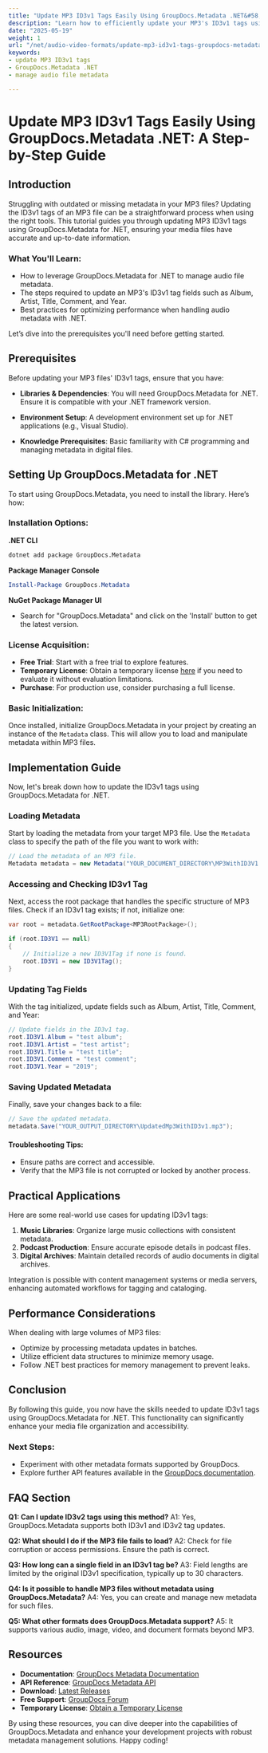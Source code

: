 ```yaml
---
title: "Update MP3 ID3v1 Tags Easily Using GroupDocs.Metadata .NET&#58; A Step-by-Step Guide"
description: "Learn how to efficiently update your MP3's ID3v1 tags using GroupDocs.Metadata for .NET. This guide covers installation, code implementation, and best practices."
date: "2025-05-19"
weight: 1
url: "/net/audio-video-formats/update-mp3-id3v1-tags-groupdocs-metadata-net/"
keywords:
- update MP3 ID3v1 tags
- GroupDocs.Metadata .NET
- manage audio file metadata

---
```



# Update MP3 ID3v1 Tags Easily Using GroupDocs.Metadata .NET: A Step-by-Step Guide

## Introduction

Struggling with outdated or missing metadata in your MP3 files? Updating the ID3v1 tags of an MP3 file can be a straightforward process when using the right tools. This tutorial guides you through updating MP3 ID3v1 tags using GroupDocs.Metadata for .NET, ensuring your media files have accurate and up-to-date information.

### What You'll Learn:
- How to leverage GroupDocs.Metadata for .NET to manage audio file metadata.
- The steps required to update an MP3's ID3v1 tag fields such as Album, Artist, Title, Comment, and Year.
- Best practices for optimizing performance when handling audio metadata with .NET.

Let’s dive into the prerequisites you'll need before getting started.

## Prerequisites

Before updating your MP3 files' ID3v1 tags, ensure that you have:

- **Libraries & Dependencies**: You will need GroupDocs.Metadata for .NET. Ensure it is compatible with your .NET framework version.
  
- **Environment Setup**: A development environment set up for .NET applications (e.g., Visual Studio).
  
- **Knowledge Prerequisites**: Basic familiarity with C# programming and managing metadata in digital files.

## Setting Up GroupDocs.Metadata for .NET

To start using GroupDocs.Metadata, you need to install the library. Here’s how:

### Installation Options:
**.NET CLI**
```bash
dotnet add package GroupDocs.Metadata
```

**Package Manager Console**
```powershell
Install-Package GroupDocs.Metadata
```

**NuGet Package Manager UI**
- Search for "GroupDocs.Metadata" and click on the 'Install' button to get the latest version.

### License Acquisition:
- **Free Trial**: Start with a free trial to explore features.
- **Temporary License**: Obtain a temporary license [here](https://purchase.groupdocs.com/temporary-license/) if you need to evaluate it without evaluation limitations.
- **Purchase**: For production use, consider purchasing a full license.

### Basic Initialization:
Once installed, initialize GroupDocs.Metadata in your project by creating an instance of the `Metadata` class. This will allow you to load and manipulate metadata within MP3 files.

## Implementation Guide

Now, let's break down how to update the ID3v1 tags using GroupDocs.Metadata for .NET.

### Loading Metadata
Start by loading the metadata from your target MP3 file. Use the `Metadata` class to specify the path of the file you want to work with:

```csharp
// Load the metadata of an MP3 file.
Metadata metadata = new Metadata("YOUR_DOCUMENT_DIRECTORY\MP3WithID3V1.mp3");
```

### Accessing and Checking ID3v1 Tag

Next, access the root package that handles the specific structure of MP3 files. Check if an ID3v1 tag exists; if not, initialize one:

```csharp
var root = metadata.GetRootPackage<MP3RootPackage>();

if (root.ID3V1 == null)
{
    // Initialize a new ID3V1Tag if none is found.
    root.ID3V1 = new ID3V1Tag();
}
```

### Updating Tag Fields

With the tag initialized, update fields such as Album, Artist, Title, Comment, and Year:

```csharp
// Update fields in the ID3v1 tag.
root.ID3V1.Album = "test album";
root.ID3V1.Artist = "test artist";
root.ID3V1.Title = "test title";
root.ID3V1.Comment = "test comment";
root.ID3V1.Year = "2019";
```

### Saving Updated Metadata

Finally, save your changes back to a file:

```csharp
// Save the updated metadata.
metadata.Save("YOUR_OUTPUT_DIRECTORY\UpdatedMp3WithID3v1.mp3");
```

#### Troubleshooting Tips:
- Ensure paths are correct and accessible.
- Verify that the MP3 file is not corrupted or locked by another process.

## Practical Applications

Here are some real-world use cases for updating ID3v1 tags:

1. **Music Libraries**: Organize large music collections with consistent metadata.
2. **Podcast Production**: Ensure accurate episode details in podcast files.
3. **Digital Archives**: Maintain detailed records of audio documents in digital archives.

Integration is possible with content management systems or media servers, enhancing automated workflows for tagging and cataloging.

## Performance Considerations

When dealing with large volumes of MP3 files:

- Optimize by processing metadata updates in batches.
- Utilize efficient data structures to minimize memory usage.
- Follow .NET best practices for memory management to prevent leaks.

## Conclusion

By following this guide, you now have the skills needed to update ID3v1 tags using GroupDocs.Metadata for .NET. This functionality can significantly enhance your media file organization and accessibility.

### Next Steps:
- Experiment with other metadata formats supported by GroupDocs.
- Explore further API features available in the [GroupDocs documentation](https://docs.groupdocs.com/metadata/net/).

## FAQ Section

**Q1: Can I update ID3v2 tags using this method?**
A1: Yes, GroupDocs.Metadata supports both ID3v1 and ID3v2 tag updates.

**Q2: What should I do if the MP3 file fails to load?**
A2: Check for file corruption or access permissions. Ensure the path is correct.

**Q3: How long can a single field in an ID3v1 tag be?**
A3: Field lengths are limited by the original ID3v1 specification, typically up to 30 characters.

**Q4: Is it possible to handle MP3 files without metadata using GroupDocs.Metadata?**
A4: Yes, you can create and manage new metadata for such files.

**Q5: What other formats does GroupDocs.Metadata support?**
A5: It supports various audio, image, video, and document formats beyond MP3.

## Resources
- **Documentation**: [GroupDocs Metadata Documentation](https://docs.groupdocs.com/metadata/net/)
- **API Reference**: [GroupDocs Metadata API](https://reference.groupdocs.com/metadata/net/)
- **Download**: [Latest Releases](https://releases.groupdocs.com/metadata/net/)
- **Free Support**: [GroupDocs Forum](https://forum.groupdocs.com/c/metadata/)
- **Temporary License**: [Obtain a Temporary License](https://purchase.groupdocs.com/temporary-license/)

By using these resources, you can dive deeper into the capabilities of GroupDocs.Metadata and enhance your development projects with robust metadata management solutions. Happy coding!

